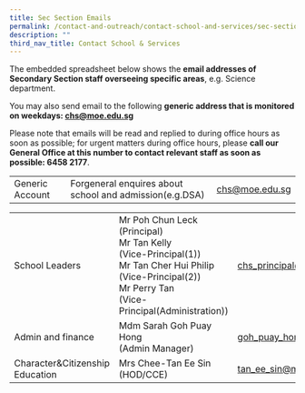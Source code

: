 ```yaml
---
title: Sec Section Emails
permalink: /contact-and-outreach/contact-school-and-services/sec-section-emails/
description: ""
third_nav_title: Contact School & Services
---
```

The embedded spreadsheet below shows the **email addresses of Secondary Section staff overseeing specific areas**, e.g. Science department.

You may also send email to the following **generic address that is monitored on weekdays: [chs@moe.edu.sg](mailto:chs@moe.edu.sg)**

Please note that emails will be read and replied to during office hours as soon as possible; for urgent matters during office hours, please **call our General Office at this number to contact relevant staff as soon as possible: 6458 2177**.

|  	|  	|  	|
|---	|---	|--- |
|Generic Account|Forgeneral enquires about school and admission(e.g.DSA)|chs@moe.edu.sg|

|  	|  	|  	|
|---	|---	|---	|
|School Leaders| Mr Poh Chun Leck<br>  (Principal)<br> Mr Tan Kelly<br>  (Vice-Principal(1))<br> Mr Tan Cher Hui Philip<br>  (Vice-Principal(2)) <br>Mr Perry Tan<br>  (Vice-Principal(Administration)) 	| chs_principal@moe.edu.sg 	|
|Admin and finance|Mdm Sarah Goh Puay Hong<br>(Admin Manager)|goh_puay_hong@schools.gov.sg|
|Character&Citizenship Education|Mrs Chee-Tan Ee Sin<br>(HOD/CCE)|tan_ee_sin@moe.edu.sg|


